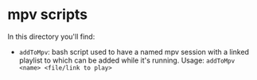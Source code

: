 # mpv scripts
In this directory you'll find:
- `addToMpv`: bash script used to have a named mpv session with a linked playlist to which can be added while it's running. Usage: `addToMpv <name> <file/link to play>`
